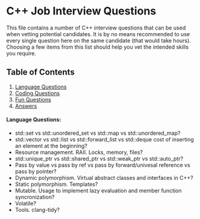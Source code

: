 # C++ Job Interview Questions

This file contains a number of C++ interview questions that can be used when vetting potential candidates. It is by no means recommended to use every single question here on the same candidate (that would take hours). Choosing a few items from this list should help you vet the intended skills you require.

## Table of Contents

  1. [Language Questions](#language-questions)
  1. [Coding Questions](#coding-questions)
  1. [Fun Questions](#fun-questions)
  1. [Answers](#answer)

#### Language Questions:
* std::set vs std::unordered_set vs std::map vs std::unordered_map?
* std::vector vs std::list vs std::forward_list vs std::deque cost of inserting an element at the beginning?
* Resource management. RAII. Locks, memory, files?
* std::unique_ptr vs std::shared_ptr vs std::weak_ptr vs std::auto_ptr?
* Pass by value vs pass by ref vs pass by forward/univesal reference vs pass by pointer?
* Dynamic polymorphism. Virtual abstract classes and interfaces in C++?
* Static polymorphism. Templates?
* Mutable. Usage to implement lazy evaluation and member function syncronization?
* Volatile?
* Tools. clang-tidy?
				
